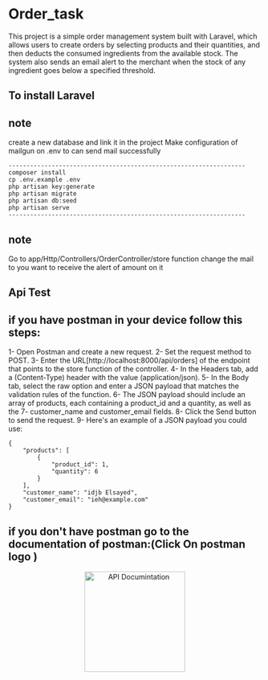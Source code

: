 # Order_task
 This project is a simple order management system built with Laravel, which allows users to create orders by selecting products and their quantities, and then deducts the consumed ingredients from the available stock. The system also sends an email alert to the merchant when the stock of any ingredient goes below a specified threshold.


## To install Laravel


## note 
create a new database and link it in the project
Make configuration of mailgun on .env to can send mail successfully

```
------------------------------------------------------------------
composer install  
cp .env.example .env
php artisan key:generate
php artisan migrate
php artisan db:seed
php artisan serve
------------------------------------------------------------------
```
## note 
Go to app/Http/Controllers/OrderController/store function change the mail to you want to receive the alert of amount on it  


## Api Test
if you have postman in your device follow this steps:
-------------------------------------------------------------
1- Open Postman and create a new request.
2- Set the request method to POST.
3- Enter the URL[http://localhost:8000/api/orders] of the endpoint that points to the store function of the controller.
4- In the Headers tab, add a (Content-Type) header with the value (application/json).
5- In the Body tab, select the raw option and enter a JSON payload that matches the validation rules of the function. 6- The JSON payload should include an array of products, each containing a product_id and a quantity, as well as the 7- customer_name and customer_email fields.
8- Click the Send button to send the request.
9- Here's an example of a JSON payload you could use:
```
{
    "products": [
        {
            "product_id": 1,
            "quantity": 6
        }
    ],
    "customer_name": "idjb Elsayed",
    "customer_email": "ieh@example.com"
}
```
if you don't have postman go to the documentation of postman:(Click On postman logo )
-------------------------------------------------------------

<p align="center"><a href="https://documenter.getpostman.com/view/23433467/2s93RZNqaq" target="_blank"><img src="https://res.cloudinary.com/postman/image/upload/t_team_logo/v1629869194/team/2893aede23f01bfcbd2319326bc96a6ed0524eba759745ed6d73405a3a8b67a8" width="200" alt="API Documintation"></a></p>
